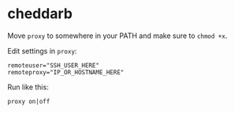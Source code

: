 cheddarb
========

Move `proxy` to somewhere in your PATH and make sure to `chmod +x`.

Edit settings in `proxy`:

```
remoteuser="SSH_USER_HERE"
remoteproxy="IP_OR_HOSTNAME_HERE"
```

Run like this:

```
proxy on|off
```
